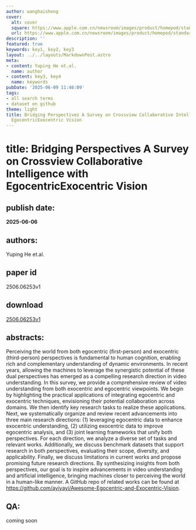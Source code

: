```yaml
---
author: wanghaisheng
cover:
  alt: cover
  square: https://www.apple.com.cn/newsroom/images/product/homepod/standard/Apple-HomePod-hero-230118_big.jpg.large_2x.jpg
  url: https://www.apple.com.cn/newsroom/images/product/homepod/standard/Apple-HomePod-hero-230118_big.jpg.large_2x.jpg
description: ''
featured: true
keywords: key1, key2, key3
layout: ../../layouts/MarkdownPost.astro
meta:
- content: Yuping He et.al.
  name: author
- content: key3, key4
  name: keywords
pubDate: '2025-06-09 11:46:09'
tags:
- all search terms
- dataset on github
theme: light
title: Bridging Perspectives A Survey on Crossview Collaborative Intelligence with
  EgocentricExocentric Vision
---
```


# title: Bridging Perspectives A Survey on Crossview Collaborative Intelligence with EgocentricExocentric Vision 
## publish date: 
**2025-06-06** 
## authors: 
  Yuping He et.al. 
## paper id
2506.06253v1
## download
[2506.06253v1](http://arxiv.org/abs/2506.06253v1)
## abstracts:
Perceiving the world from both egocentric (first-person) and exocentric (third-person) perspectives is fundamental to human cognition, enabling rich and complementary understanding of dynamic environments. In recent years, allowing the machines to leverage the synergistic potential of these dual perspectives has emerged as a compelling research direction in video understanding. In this survey, we provide a comprehensive review of video understanding from both exocentric and egocentric viewpoints. We begin by highlighting the practical applications of integrating egocentric and exocentric techniques, envisioning their potential collaboration across domains. We then identify key research tasks to realize these applications. Next, we systematically organize and review recent advancements into three main research directions: (1) leveraging egocentric data to enhance exocentric understanding, (2) utilizing exocentric data to improve egocentric analysis, and (3) joint learning frameworks that unify both perspectives. For each direction, we analyze a diverse set of tasks and relevant works. Additionally, we discuss benchmark datasets that support research in both perspectives, evaluating their scope, diversity, and applicability. Finally, we discuss limitations in current works and propose promising future research directions. By synthesizing insights from both perspectives, our goal is to inspire advancements in video understanding and artificial intelligence, bringing machines closer to perceiving the world in a human-like manner. A GitHub repo of related works can be found at https://github.com/ayiyayi/Awesome-Egocentric-and-Exocentric-Vision.
## QA:
coming soon
